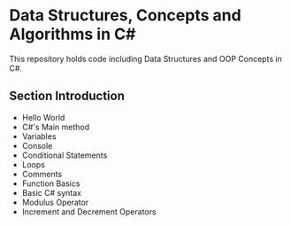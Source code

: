 # Data Structures, Concepts and Algorithms in C#

This repository holds code including Data Structures and OOP Concepts in C#.

## Section Introduction
- Hello World
- C#'s Main method
- Variables
- Console
- Conditional Statements
- Loops
- Comments
- Function Basics
- Basic C# syntax
- Modulus Operator
- Increment and Decrement Operators
